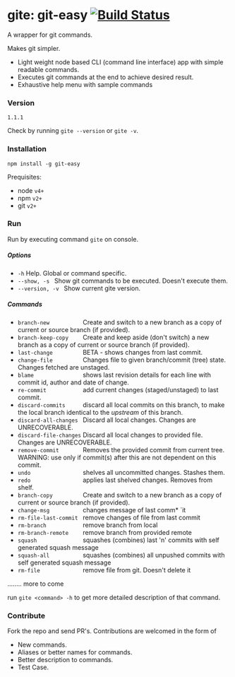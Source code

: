 # gite: git-easy [![Build Status](https://travis-ci.org/pradeepsng30/gite.svg?branch=master)](https://travis-ci.org/pradeepsng30/gite)
A wrapper for git commands.

Makes git simpler. 
* Light weight node based CLI (command line interface) app with simple readable commands. 
* Executes git commands at the end to achieve desired result. 
* Exhaustive help menu with sample commands

### Version
`1.1.1`

Check by running `gite --version` or `gite -v`.

### Installation
`npm install -g git-easy`

Prequisites:
* node `v4+`
* npm `v2+`
* git `v2+`

### Run
Run by executing command 
`gite` on console.

##### Options
* `-h`                              Help. Global or command specific.
* `--show, -s `                     Show git commands to be executed. Doesn't execute them.
* `--version, -v `                  Show current gite version.

##### Commands
* `branch-new          `            Create and switch to a new branch as a copy of current or source branch (if provided).
* `branch-keep-copy    `            Create and keep aside (don't switch) a new branch as a copy of current or source branch (if provided).
* `last-change         `            BETA - shows changes from last commit.
* `change-file         `            Changes file to given branch/commit (tree) state. Changes fetched are unstaged.
* `blame               `            shows last revision details for each line with commit id, author and date of change.
* `re-commit           `            add current changes (staged/unstaged) to last commit.
* `discard-commits     `            discard all local commits on this branch, to make the local branch identical to the _upstream_ of this branch.
* `discard-all-changes `            Discard all local changes. Changes are UNRECOVERABLE.
* `discard-file-changes`            Discard all local changes to provided file. Changes are UNRECOVERABLE.
* `remove-commit       `            Removes the provided commit from current tree. WARNING: use only if commit(s) after this are not dependent on this commit.
* `undo                `            shelves all uncommitted changes. Stashes them.
* `redo                `            applies last shelved changes. Removes from shelf.
* `branch-copy         `            Create and switch to a new branch as a copy of current or source branch (if provided).
* `change-msg          `            changes message of last comm* `it
* `rm-file-last-commit `            remove changes of file from last commit
* `rm-branch           `            remove branch from local
* `rm-branch-remote    `            remove branch from provided remote
* `squash              `            squashes (combines) last 'n' commits with self generated squash message
* `squash-all          `            squashes (combines) all unpushed commits with self generated squash message
* `rm-file             `            remove file from git. Doesn't delete it

........ more to come

run `gite <command> -h` to get more detailed description of that command.
### Contribute
Fork the repo and send PR's. Contributions are welcomed in the form of
* New commands.
* Aliases or better names for commands.
* Better description to commands.
* Test Case.
